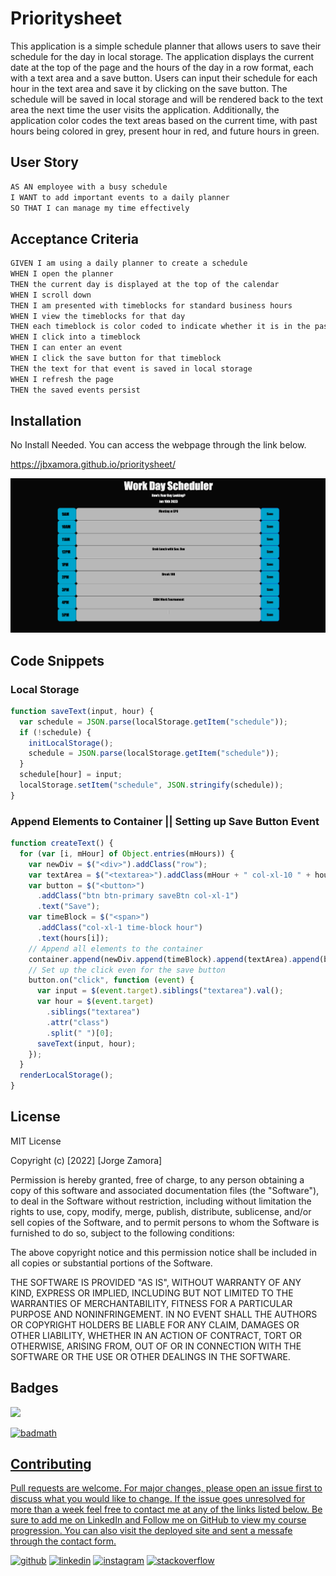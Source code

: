 # Prioritysheet

This application is a simple schedule planner that allows users to save their schedule for the day in local storage. The application displays the current date at the top of the page and the hours of the day in a row format, each with a text area and a save button. Users can input their schedule for each hour in the text area and save it by clicking on the save button. The schedule will be saved in local storage and will be rendered back to the text area the next time the user visits the application. Additionally, the application color codes the text areas based on the current time, with past hours being colored in grey, present hour in red, and future hours in green.

## User Story

```md
AS AN employee with a busy schedule
I WANT to add important events to a daily planner
SO THAT I can manage my time effectively
```

## Acceptance Criteria

```md
GIVEN I am using a daily planner to create a schedule
WHEN I open the planner
THEN the current day is displayed at the top of the calendar
WHEN I scroll down
THEN I am presented with timeblocks for standard business hours
WHEN I view the timeblocks for that day
THEN each timeblock is color coded to indicate whether it is in the past, present, or future
WHEN I click into a timeblock
THEN I can enter an event
WHEN I click the save button for that timeblock
THEN the text for that event is saved in local storage
WHEN I refresh the page
THEN the saved events persist
```

## Installation

No Install Needed. You can access the webpage through the link below.

https://jbxamora.github.io/prioritysheet/

![Picture of Deployed App](./Images/workday.2.png)

## Code Snippets

### Local Storage

```js
function saveText(input, hour) {
  var schedule = JSON.parse(localStorage.getItem("schedule"));
  if (!schedule) {
    initLocalStorage();
    schedule = JSON.parse(localStorage.getItem("schedule"));
  }
  schedule[hour] = input;
  localStorage.setItem("schedule", JSON.stringify(schedule));
}
```

### Append Elements to Container || Setting up Save Button Event

```js
function createText() {
  for (var [i, mHour] of Object.entries(mHours)) {
    var newDiv = $("<div>").addClass("row");
    var textArea = $("<textarea>").addClass(mHour + " col-xl-10 " + hours[i]);
    var button = $("<button>")
      .addClass("btn btn-primary saveBtn col-xl-1")
      .text("Save");
    var timeBlock = $("<span>")
      .addClass("col-xl-1 time-block hour")
      .text(hours[i]);
    // Append all elements to the container
    container.append(newDiv.append(timeBlock).append(textArea).append(button));
    // Set up the click even for the save button
    button.on("click", function (event) {
      var input = $(event.target).siblings("textarea").val();
      var hour = $(event.target)
        .siblings("textarea")
        .attr("class")
        .split(" ")[0];
      saveText(input, hour);
    });
  }
  renderLocalStorage();
}
```

## License

MIT License

Copyright (c) [2022] [Jorge Zamora]

Permission is hereby granted, free of charge, to any person obtaining a copy
of this software and associated documentation files (the "Software"), to deal
in the Software without restriction, including without limitation the rights
to use, copy, modify, merge, publish, distribute, sublicense, and/or sell
copies of the Software, and to permit persons to whom the Software is
furnished to do so, subject to the following conditions:

The above copyright notice and this permission notice shall be included in all
copies or substantial portions of the Software.

THE SOFTWARE IS PROVIDED "AS IS", WITHOUT WARRANTY OF ANY KIND, EXPRESS OR
IMPLIED, INCLUDING BUT NOT LIMITED TO THE WARRANTIES OF MERCHANTABILITY,
FITNESS FOR A PARTICULAR PURPOSE AND NONINFRINGEMENT. IN NO EVENT SHALL THE
AUTHORS OR COPYRIGHT HOLDERS BE LIABLE FOR ANY CLAIM, DAMAGES OR OTHER
LIABILITY, WHETHER IN AN ACTION OF CONTRACT, TORT OR OTHERWISE, ARISING FROM,
OUT OF OR IN CONNECTION WITH THE SOFTWARE OR THE USE OR OTHER DEALINGS IN THE
SOFTWARE.

## Badges

<a href=”https://www.linkedin.com/in/jorge-zamora-786945250/”>
<img src='https://img.shields.io/badge/LinkedIn-blue?style=flat&logo=linkedin&labelColor=blue'>

![badmath](https://img.shields.io/github/followers/jbxamora?label=JBXAMORA&logoColor=%23fd2423&style=social)

## Contributing

Pull requests are welcome. For major changes, please open an issue first to discuss what you would like to change. If the issue goes unresolved for more than a week feel free to contact me at any of the links listed below. Be sure to add me on LinkedIn and Follow me on GitHub to view my course progression. You can also visit the deployed site and sent a messafe through the contact form.

[<img src='https://cdn.jsdelivr.net/npm/simple-icons@3.0.1/icons/github.svg' alt='github' height='40'>](https://github.com/jbxamora) [<img src='https://cdn.jsdelivr.net/npm/simple-icons@3.0.1/icons/linkedin.svg' alt='linkedin' height='40'>](https://www.linkedin.com/in/jorge-zamora-786945250//) [<img src='https://cdn.jsdelivr.net/npm/simple-icons@3.0.1/icons/instagram.svg' alt='instagram' height='40'>](https://www.instagram.com/jbxamora/) [<img src='https://cdn.jsdelivr.net/npm/simple-icons@3.0.1/icons/stackoverflow.svg' alt='stackoverflow' height='40'>](https://stackoverflow.com/users/20023706/jbxamora)

